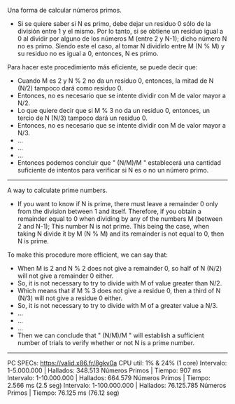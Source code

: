 Una forma de calcular números primos.

- Si se quiere saber si N es primo, debe dejar un residuo 0 sólo de la división entre 1 y el mismo.
Por lo tanto, si se obtiene un residuo igual a 0 al dividir por alguno de los números M (entre 2 y N-1); dicho número N no es primo.
Siendo este el caso, al tomar N dividirlo entre M (N % M) y su residuo no es igual a 0, entonces, N es primo.

Para hacer este procedimiento más eficiente, se puede decir que:
- Cuando M es 2 y N % 2 no da un residuo 0, entonces, la mitad de N (N/2) tampoco dará como residuo 0.
- Entonces, no es necesario que se intente dividir con M de valor mayor a N/2.
- Lo que quiere decir que si M % 3 no da un residuo 0, entonces, un tercio de N (N/3) tampoco dará un residuo 0.
- Entonces, no es necesario que se intente dividir con M de valor mayor a N/3.
- ...
- ...
- ...
- Entonces podemos concluir que " (N/M)/M " establecerá una cantidad suficiente de intentos para verificar si N es o no un número primo.


*****************************************************************************


A way to calculate prime numbers.

- If you want to know if N is prime, there must leave a remainder 0 only from the division between 1 and itself.
Therefore, if you obtain a remainder equal to 0 when dividing by any of the numbers M (between 2 and N-1); This number N is not prime.
This being the case, when taking N divide it by M (N % M) and its remainder is not equal to 0, then N is prime.

To make this procedure more efficient, we can say that:
- When M is 2 and N % 2 does not give a remainder 0, so half of N (N/2) will not give a remainder 0 either.
- So, it is not necessary to try to divide with M of value greater than N/2.
- Which means that if M % 3 does not give a residue 0, then a third of N (N/3) will not give a residue 0 either.
- So, it is not necessary to try to divide with M of a greater value a N/3.
- ...
- ...
- ...
- Then we can conclude that " (N/M)/M " will establish a sufficient number of trials to verify whether or not N is a prime number.

*****************************************************************************
PC SPECs: https://valid.x86.fr/8gkv0a
CPU util: 1% & 24% (1 core)
Intervalo: 1-5.000.000   | Hallados: 348.513    Números Primos | Tiempo: 907 ms
Intervalo: 1-10.000.000  | Hallados: 664.579    Números Primos | Tiempo: 2.566 ms (2.5 seg)
Intervalo: 1-100.000.000 | Hallados: 76.125.785 Números Primos | Tiempo: 76.125 ms (76.12 seg)
